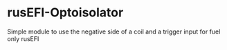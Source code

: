 # rusEFI-Optoisolator
 Simple module to use the negative side of a coil and a trigger input for fuel only rusEFI
